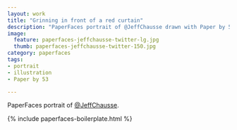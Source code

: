 ```yaml
---
layout: work
title: "Grinning in front of a red curtain"
description: "PaperFaces portrait of @JeffChausse drawn with Paper by 53 on an iPad."
image: 
  feature: paperfaces-jeffchausse-twitter-lg.jpg
  thumb: paperfaces-jeffchausse-twitter-150.jpg
category: paperfaces
tags: 
- portrait
- illustration
- Paper by 53

---
```


PaperFaces portrait of [@JeffChausse](http://twitter.com/JeffChausse).

{% include paperfaces-boilerplate.html %}